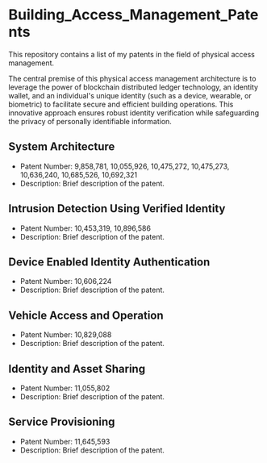 # Building_Access_Management_Patents
This repository contains a list of my patents in the field of physical access management.

The central premise of this physical access management architecture is to leverage the power of 
blockchain distributed ledger technology, an identity wallet, and an individual's unique identity 
(such as a device, wearable, or biometric) to facilitate secure and efficient building operations. 
This innovative approach ensures robust identity verification while safeguarding the privacy of 
personally identifiable information.

## System Architecture
- Patent Number: 9,858,781, 10,055,926, 10,475,272, 10,475,273, 10,636,240, 10,685,526, 10,692,321
- Description: Brief description of the patent.

## Intrusion Detection Using Verified Identity
- Patent Number: 10,453,319, 10,896,586
- Description: Brief description of the patent.

## Device Enabled Identity Authentication
- Patent Number: 10,606,224
- Description: Brief description of the patent.

## Vehicle Access and Operation
- Patent Number: 10,829,088
- Description: Brief description of the patent.

## Identity and Asset Sharing
- Patent Number: 11,055,802
- Description: Brief description of the patent.

## Service Provisioning
- Patent Number: 11,645,593
- Description: Brief description of the patent.
